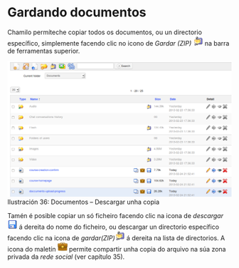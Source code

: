 # Gardando documentos

Chamilo permíteche copiar todos os documentos, ou un directorio específico, simplemente facendo clic no icono de _Gardar \(ZIP\)_ ![](../../.gitbook/assets/graphics120%20%284%29.png) na barra de ferramentas superior.

![](../../.gitbook/assets/images44%20%288%29.png)Ilustración 36: Documentos – Descargar unha copia

Tamén é posible copiar un só ficheiro facendo clic na icona de _descargar_ ![](../../.gitbook/assets/graphics123%20%284%29.png) á dereita do nome do ficheiro, ou descargar un directorio específico facendo clic na icona de _gardar\(ZIP\)_![](../../.gitbook/assets/graphics121%20%284%29.png) á dereita na lista de directorios. A icona do maletín ![](../../.gitbook/assets/graphics124%20%284%29.png) permite compartir unha copia do arquivo na súa zona privada da _rede social_ \(ver capítulo 35\).

